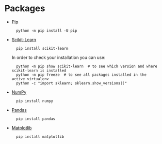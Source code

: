 # Packages

- [Pip](https://pip.pypa.io/en/stable/installation/)

  ```
    python -m pip install -U pip
  ```

- [Scikit-Learn](https://scikit-learn.org/stable/install.html#installation-instructions)

  ```
    pip install scikit-learn
  ```

  In order to check your installation you can use:

  ```
    python -m pip show scikit-learn  # to see which version and where scikit-learn is installed
    python -m pip freeze  # to see all packages installed in the active virtualenv
    python -c "import sklearn; sklearn.show_versions()"
  ```

- [NumPy](https://numpy.org/install/)

  ```
    pip install numpy
  ```

- [Pandas](https://pandas.pydata.org/docs/getting_started/install.html)

  ```
    pip install pandas
  ```

- [Matplotlib](https://matplotlib.org/stable/users/installing/index.html)
  ```
    pip install matplotlib
  ```

<!-- pip list -->
